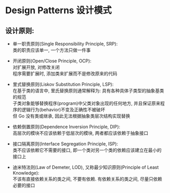 # Design Patterns 设计模式

## 设计原则:  
- 单一职责原则(Single Responsibility Principle, SRP):  
  类的职责应该单一, 一个方法只做一件事  
    
- 开闭原则(Open/Close Principle, OCP):  
  对扩展开放, 对修改关闭  
  程序需要扩展时, 添加类来扩展而不是修改原来的代码  
    
- 里式替换原则(Liskov Substitution Principle, LSP):  
  在基于类的语言中, 里氏替换原则通常解释为: 具有各种具体子类型的抽象基类的规范  
  子类对象能够替换程序(program)中父类对象出现的任何地方, 并且保证原来程序的逻辑行为(behavior)不变及正确性不被破坏  
  但 Go 没有类或继承, 因此无法根据抽象类层次结构实现替换  
    
- 依赖倒置原则(Dependence Inversion Principle, DIP):  
  高层次的模块不应该依赖于低层次的模块, 两者都应该依赖于抽象接口  
    
- 接口隔离原则(Interface Segregation Principle, ISP):  
  类不应该依赖它不需要的接口, 即一个类对另一个类的依赖应该建立在最小的接口上  
    
- 迪米特法则(Law of Demeter, LOD), 又称最少知识原则(Principle of Least Knowledge):  
  不该有直接依赖关系的类之间, 不要有依赖. 有依赖关系的类之间, 尽量只依赖必要的接口  
